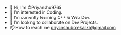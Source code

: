 - 👋 Hi, I’m @Priyanshu9765
- 👀 I’m interested in Coding.
- 🌱 I’m currently learning C++ & Web Dev.
- 💞️ I’m looking to collaborate on Dev Projects.
- 📫 How to reach me priyanshuborekar75@gmail.com

<!---
Priyanshu9765/Priyanshu9765 is a ✨ special ✨ repository because its `README.md` (this file) appears on your GitHub profile.
You can click the Preview link to take a look at your changes.
--->
